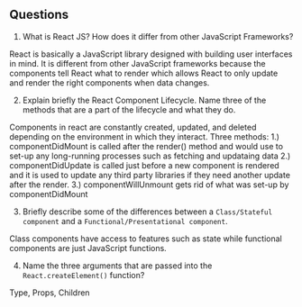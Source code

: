 ## Questions
1. What is React JS? How does it differ from other JavaScript Frameworks?

React is basically a JavaScript library designed with building user interfaces in mind. It is different from other JavaScript frameworks because the components tell React what to render which allows React to only update and render the right components when data changes.

2. Explain briefly the React Component Lifecycle. Name three of the methods that are a part of the lifecycle and what they do.

Components in react are constantly created, updated, and deleted depending on the environment in which they interact.
Three methods:
1.) componentDidMount is called after the render() method and would use to set-up any long-running processes such as fetching and updataing data
2.) componentDidUpdate is called just before a new component is rendered and it is used to update any third party libraries if they need another update after the render.
3.) componentWillUnmount gets rid of what was set-up by componentDidMount

3. Briefly describe some of the differences between a `Class/Stateful component` and a `Functional/Presentational component`.

Class components have access to features such as state while functional components are just JavaScript functions.

4. Name the three arguments that are passed into the `React.createElement()` function?

Type, Props, Children